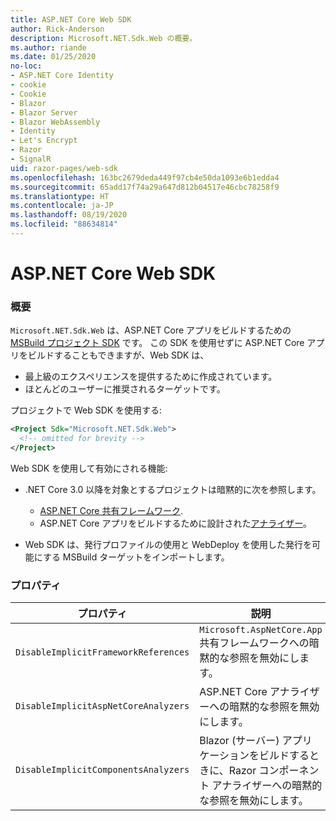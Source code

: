 ```yaml
---
title: ASP.NET Core Web SDK
author: Rick-Anderson
description: Microsoft.NET.Sdk.Web の概要。
ms.author: riande
ms.date: 01/25/2020
no-loc:
- ASP.NET Core Identity
- cookie
- Cookie
- Blazor
- Blazor Server
- Blazor WebAssembly
- Identity
- Let's Encrypt
- Razor
- SignalR
uid: razor-pages/web-sdk
ms.openlocfilehash: 163bc2679deda449f97cb4e50da1093e6b1edda4
ms.sourcegitcommit: 65add17f74a29a647d812b04517e46cbc78258f9
ms.translationtype: HT
ms.contentlocale: ja-JP
ms.lasthandoff: 08/19/2020
ms.locfileid: "88634814"
---
```

# <a name="aspnet-core-web-sdk"></a>ASP.NET Core Web SDK

### <a name="overview"></a>概要

`Microsoft.NET.Sdk.Web` は、ASP.NET Core アプリをビルドするための [MSBuild プロジェクト SDK](https://docs.microsoft.com/visualstudio/msbuild/how-to-use-project-sdk) です。 この SDK を使用せずに ASP.NET Core アプリをビルドすることもできますが、Web SDK は、

* 最上級のエクスペリエンスを提供するために作成されています。
* ほとんどのユーザーに推奨されるターゲットです。

プロジェクトで Web SDK を使用する:

  ```xml
  <Project Sdk="Microsoft.NET.Sdk.Web">
    <!-- omitted for brevity -->
  </Project>
  ```

Web SDK を使用して有効にされる機能:

* .NET Core 3.0 以降を対象とするプロジェクトは暗黙的に次を参照します。

  * [ASP.NET Core 共有フレームワーク](xref:fundamentals/metapackage-app).
  * ASP.NET Core アプリをビルドするために設計された[アナライザー](/visualstudio/extensibility/getting-started-with-roslyn-analyzers)。
* Web SDK は、発行プロファイルの使用と WebDeploy を使用した発行を可能にする MSBuild ターゲットをインポートします。

### <a name="properties"></a>プロパティ

| プロパティ | 説明 |
| -------- | ----------- |
| `DisableImplicitFrameworkReferences` | `Microsoft.AspNetCore.App` 共有フレームワークへの暗黙的な参照を無効にします。 |
| `DisableImplicitAspNetCoreAnalyzers` | ASP.NET Core アナライザーへの暗黙的な参照を無効にします。 |
| `DisableImplicitComponentsAnalyzers` | Blazor (サーバー) アプリケーションをビルドするときに、Razor コンポーネント アナライザーへの暗黙的な参照を無効にします。 |
